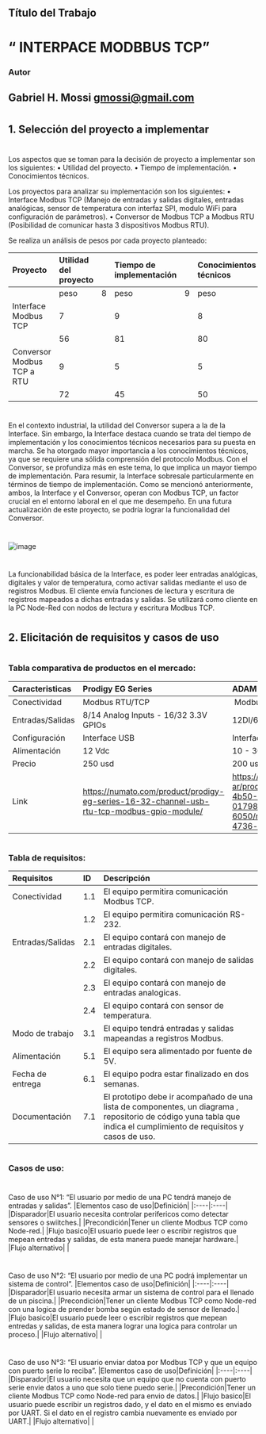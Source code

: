 ## Título del Trabajo
# “ INTERPACE MODBBUS TCP”

### Autor
## Gabriel H. Mossi gmossi@gmail.com
#
#
#
## 1. Selección del proyecto a implementar
#
Los aspectos que se toman para la decisión de proyecto a implementar son los siguientes:
•	Utilidad del proyecto.
•	Tiempo de implementación.
•	Conocimientos técnicos.

Los proyectos para analizar su implementación son los siguientes:
•	Interface Modbus TCP (Manejo de entradas y salidas digitales, entradas analógicas, sensor de temperatura con interfaz SPI, modulo WiFi para configuración de parámetros).
•	Conversor de Modbus TCP a Modbus RTU (Posibilidad de comunicar hasta 3 dispositivos Modbus RTU).


Se realiza un análisis de pesos por cada proyecto planteado:

|Proyecto|Utilidad del proyecto| |Tiempo de implementación| |Conocimientos técnicos| |Total|
|:----|:----|:----|:----|:----|:----|:----|:----|
| |peso|8|peso|9|peso|10| |
|Interface Modbus TCP|7| |9| |8| |217|
| |56| |81| |80| | |
|Conversor Modbus TCP a RTU|9| |5| |5| |167|
| |72| |45| |50| | |
#

En el contexto industrial, la utilidad del Conversor supera a la de la Interface. Sin embargo, la Interface destaca cuando se trata del tiempo de implementación y los conocimientos técnicos necesarios para su puesta en marcha. Se ha otorgado mayor importancia a los conocimientos técnicos, ya que se requiere una sólida comprensión del protocolo Modbus. Con el Conversor, se profundiza más en este tema, lo que implica un mayor tiempo de implementación.
Para resumir, la Interface sobresale particularmente en términos de tiempo de implementación. Como se mencionó anteriormente, ambos, la Interface y el Conversor, operan con Modbus TCP, un factor crucial en el entorno laboral en el que me desempeño. En una futura actualización de este proyecto, se podría lograr la funcionalidad del Conversor.
#
![image](https://github.com/user-attachments/assets/6de1d639-8780-4c6f-ab9e-e247ab3d27e4)
#
La funcionabilidad básica de la Interface, es poder leer entradas analógicas, digitales y valor de temperatura, como activar salidas mediante el uso de registros Modbus. El cliente envía funciones de lectura y escritura de registros mapeados a dichas entradas y salidas. Se utilizará como cliente en la PC Node-Red con nodos de lectura y escritura Modbus TCP.
#
#
#
## 2. Elicitación de requisitos y casos de uso
#
### Tabla comparativa de productos en el mercado:
|Caracteristicas|Prodigy EG Series|ADAM-6050|
|:----|:----|:----|
|Conectividad|Modbus RTU/TCP| Modbus/SNMP/MQTT |
|Entradas/Salidas|8/14 Analog Inputs - 16/32 3.3V GPIOs|12DI/6DO|
|Configuración|Interface USB|Interface Ethernet|
|Alimentación|12 Vdc|10 - 30 Vdc|
|Precio|250 usd|200 usd|
|Link|https://numato.com/product/prodigy-eg-series-16-32-channel-usb-rtu-tcp-modbus-gpio-module/|https://www.advantech.com/es-ar/products/a67f7853-013a-4b50-9b20-01798c56b090/adam-6050/mod_b009c4b4-4b7c-4736-b16f-241978245e6a|
#
### Tabla de requisitos:
|Requisitos|ID|Descripción|
|:----|:----|:----|
|Conectividad|1.1|El equipo permitira comunicación Modbus TCP.|
| |1.2|El equipo permitira comunicación RS-232.|
|Entradas/Salidas|2.1|El equipo contará con manejo de entradas digitales.|
| |2.2|El equipo contará con manejo de salidas digitales.|
| |2.3|El equipo contará con manejo de entradas analogicas.|
| |2.4|El equipo contará con sensor de temperatura.|
|Modo de trabajo|3.1|El equipo tendrá entradas y salidas mapeandas a registros Modbus.|3.2|El equipo  enviarán via RS 232 datos de registros Modbus.Configuración|4.1|El equipo se podrá configurar via WiFi.|
|Alimentación|5.1|El equipo sera alimentado por fuente de 5V.|
|Fecha de entrega|6.1|El equipo podra estar finalizado en dos semanas.|
|Documentación|7.1|El prototipo debe ir acompañado de una lista de componentes, un diagrama , repositorio de código yuna tabla que indica el cumplimiento de requisitos y casos de uso.|
#
### Casos de uso:
#
Caso de uso N°1: “El usuario por medio de una PC tendrá manejo de entradas y salidas”.
|Elementos caso de uso|Definición|
|:----|:----|
|Disparador|El usuario necesita controlar perifericos como detectar sensores o swiitches.|
|Precondición|Tener un cliente Modbus TCP como Node-red.|
|Flujo basico|El usuario puede leer o escribir registros que mepean entredas y salidas, de esta manera puede manejar hardware.|
|Flujo alternativo| |

#
Caso de uso N°2: “El usuario por medio de una PC podrá implementar un sistema de control”.
|Elementos caso de uso|Definición|
|:----|:----|
|Disparador|El usuario necesita armar un sistema de control para el llenado de un piscina.|
|Precondición|Tener un cliente Modbus TCP como Node-red con una logica de prender bomba según estado de sensor de llenado.|
|Flujo basico|El usuario puede leer o escribir registros que mepean entredas y salidas, de esta manera lograr una logica para controlar un proceso.|
|Flujo alternativo| |

#
Caso de uso N°3: “El usuario enviar datoa por Modbus TCP y que un equipo con puerto serie lo reciba”.
|Elementos caso de uso|Definición|
|:----|:----|
|Disparador|El usuario necesita que un equipo que no cuenta con puerto serie envie datos a uno que solo tiene puedo serie.|
|Precondición|Tener un cliente Modbus TCP como Node-red para envio de datos.|
|Flujo basico|El usuario puede escribir un registros dado, y el dato en el mismo es enviado por UART. Si el dato en el registro cambia nuevamente es enviado por UART.|
|Flujo alternativo| |






